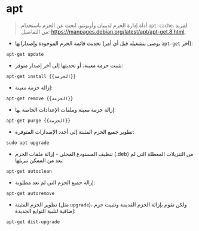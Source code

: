 # apt

> أداة إدارة الحزم لديبيان وأوبونتو.
> ابحث عن الحزم باستخدام `apt-cache`.
> لمزيد من التفاصيل: <https://manpages.debian.org/latest/apt/apt-get.8.html>.

- تحديث قائمة الحزم الموجودة وإصداراتها (يوصى بتشغيله قبل أي أمر `apt-get` آخر):

`apt-get update`

- تثبيت حزمة معينة، أو تحديثها إلى آخر إصدار متوفر:

`apt-get install {{الحزمة}}`

- إزالة حزمة معينة:

`apt-get remove {{الحزمة}}`

- إزالة حزمة معينة وملفات الإعدادات الخاصة بها:

`apt-get purge {{الحزمة}}`

- تطوير جميع الحزم المثبتة إلى أجدد الإصدارات المتوفرة:

`sudo apt upgrade`

- تنظيف المستودع المحلي - إزالة ملفات الحزم (.deb) من التنزيلات المعطلة التي لم يعد من الممكن تنزيلها:

`apt-get autoclean`

- إزالة جميع الحزم التي لم تعد مطلوبة:

`apt-get autoremove`

- تطوير الحزم المثبتة (مثل `upgrade`)، ولكن تقوم بإزالة الحزم القديمة وتثبيت حزم إضافية لتلبية التوابع الجديدة:

`apt-get dist-upgrade`
